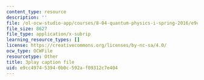 ```yaml
---
content_type: resource
description: ''
file: /ol-ocw-studio-app/courses/8-04-quantum-physics-i-spring-2016/e9cc497453940b0c592af09312c7e404_ipXNYnO7yRk.srt
file_size: 8627
file_type: application/x-subrip
learning_resource_types: []
license: https://creativecommons.org/licenses/by-nc-sa/4.0/
ocw_type: OCWFile
resourcetype: Other
title: 3play caption file
uid: e9cc4974-5394-0b0c-592a-f09312c7e404
---
```

